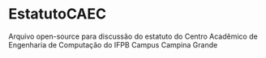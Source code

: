 # EstatutoCAEC
Arquivo open-source para discussão do estatuto do Centro Acadêmico de Engenharia de Computação do IFPB Campus Campina Grande
